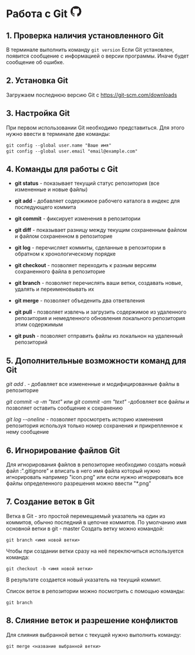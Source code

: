 # Работа с Git ![Иконка github](icon.png)

## 1. Проверка наличия установленного Git

В терминале выполнить команду `git version`
Если Git установлен, появится сообщение с информацией о версии программы. Иначе будет сообщение об ошибке.

## 2. Установка Git

Загружаем последнюю версию Git с https://git-scm.com/downloads

## 3. Настройка Git

При первом использовании Git необходимо представиться. Для этого нужно ввести в терминале две команды:
```
git config --global user.name "Ваше имя"
git config --global user.email "email@example.com"
```

## 4. Команды для работы с Git

* __git status__ - показывает текущий статус репозитория (все измененные и новые файлы)

* __git add__ - добавляет содержимое рабочего каталога в индекс для последующего коммита

* __git commit__ - фиксирует изменения в репозитории

* __git diff__ - показывает разницу между текущим сохраненным файлом и файлом сохраненном в репозиторие 

* __git log__ - перечисляет коммиты, сделанные в репозитории в обратном к хронологическому порядке

* __git checkout__ - позволяет переходить к разным версиям сохраненного файла в репозиторие

* __git branch__ - позволяет перечислять ваши ветки, создавать новые, удалять и переименовывать их

* __git merge__ - позволяет объеденить два ответвления 

* __git pull__ - позволяет извлечь и загрузить содержимое из удаленного репозитория и немедленного обновления локального репозитория этим содержимым

* __git push__ - позволяет отправить файлы из локальнон на удаленный репозиторий

## 5. Дополнительные возможности команд для Git

_git add ._ - добавляет все измененные и модифицированные файлы в репозиторие

_git commit -a -m "text"_ или _git commit -am "text"_ -добовляет все файлы и позволяет оставить сообщение к сохранению

_git log --oneline_ - позволяет просмотреть историю изменения репозитория используя только номер сохранения и прикрепленное к нему сообщение

## 6. Игнорирование файлов Git 

Для игнорирования файлов в репозиторие необходимо создать новый файл :".gitignore" и вписать в него имя файла который нужно игнорировать например "icon.png" или если нужно игнорировать все файлы определенного разрешения можно ввести "*.png"

## 7. Создание веток в Git

Ветка в Git - это простой перемещаемый указатель на один из коммитов, обычно последний в цепочке коммитов. 
По умолчанию имя основной ветки в git - master
Создать ветку можно командой:
```
git branch <имя новой ветки>
```
Чтобы при создании ветки сразу на неё переключиться используется команда:
```
git checkout -b <имя новой ветки>
```
В результате создается новый указатель на текущий коммит.

Список веток в репозитории можно посмотрить с помощью команды: 
```
git branch
```

## 8. Слияние веток и разрешение конфликтов
Для слияния выбранной ветки с текущей нужно выполнить команду:
```
git merge <название выбранной ветки>
```

